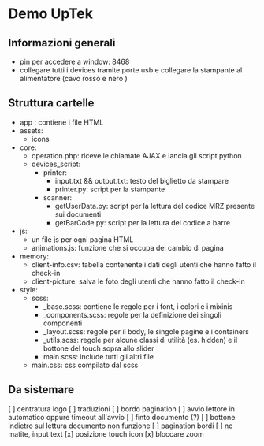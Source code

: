 # Demo UpTek

## Informazioni generali
- pin per accedere a window: 8468
- collegare tutti i devices tramite porte usb e collegare la stampante al alimentatore (cavo rosso e nero )

## Struttura cartelle
- app : contiene i file HTML
- assets:
  - icons
- core:
  - operation.php: riceve le chiamate AJAX e lancia gli script python
  - devices_script:
    - printer:
      - input.txt && output.txt: testo del biglietto da stampare
      - printer.py: script per la stampante
    - scanner:
      - getUserData.py: script per la lettura del codice MRZ presente sui documenti
      - getBarCode.py: script per la lettura del codice a barre
- js:
  - un file js per ogni pagina HTML
  - animations.js: funzione che si occupa del cambio di pagina
- memory:
  - client-info.csv: tabella contenente i dati degli utenti che hanno fatto il check-in
  - client-picture: salva le foto degli utenti che hanno fatto il check-in
- style:
  - scss:
    - _base.scss: contiene le regole per i font, i colori e i mixinis
    - _components.scss: regole per la definizione dei singoli componenti
    - _layout.scss: regole per il body, le singole pagine e i containers
    - _utils.scss: regole per alcune classi di utilità (es. hidden) e il bottone del touch sopra allo slider
    - main.scss: include tutti gli altri file
  - main.css: css compilato dal scss
  
## Da sistemare

[ ] centratura logo
[ ] traduzioni
[ ] bordo pagination
[ ] avvio lettore in automatico oppure timeout all'avvio
[ ] finto documento (?)
[ ] bottone indietro sul lettura documento non funzione
[ ] pagination bordi
[ ] no matite, input text
[x] posizione touch icon 
[x] bloccare zoom